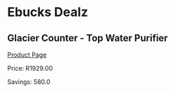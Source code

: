 
# Ebucks Dealz
## Glacier Counter - Top Water Purifier
[Product Page](https://www.ebucks.com/web/shop/productSelected.do?prodId=184273078&catId=704988430)

Price: R1929.00

Savings: 580.0


	